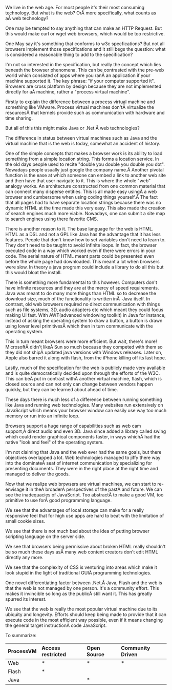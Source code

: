 We live in the web age. For most people it's their most consuming technology. But what is the web? OrÂ more specifically, what counts as aÂ web technology?

One may be tempted to say anything that can make an HTTP Request. But this would make curl or wget web browsers, which would be too restrictive.

One May say it's something that conforms to w3c specfications? But not all browsers implement those specifications and it still begs the question: what is considered a reasonable thing to add to the specification?

I'm not so interested in the specification, but really the concept which lies beneath the browser phenomena. This can be contrasted with the pre-web world which consisted of apps where you ranÂ an application if your machine supported it. The key phrase: "if your computer supported it". Browsers are cross platform by design because they are not implemented directly for aÂ machine, rather a "process virtual machine".

Firstly to explain the difference between a process virtual machine and something like VMware. Process virtual machines don'tÂ virtualize the resourcesÂ that kernels provide such as communication with hardware and time sharing.

But all of this this might make Java or .Net Â web technologies?

The difference in status between virtual machines such as Java and the virtual machine that is the web is today, somewhat an accident of history.

One of the simple concepts that makes a browser work is its ability to load something from a simple location string. This forms a location service. In the old days people used to recite "double you double you double you dot". Nowadays people usually just google the company name.Â Another pivotal function is the ease at which someone can embed a link to another web site and then have that user navigate to it. This is where the whole "web" analogy works. An architecture constructed from one common material that can connect many disperse entities. This is all made easy usingÂ a web browser and cumbersome when using coding things yourself.Â The fact that all pages had to have separate location strings because there was no dynamic HTML at the time made this very easy. This also made the creation of search engines much more viable. Nowadays, one can submit a site map to search engines using there favorite CMS.

There is another reason to it. The base language for the web is HTML. HTML as a DSL and not a GPL like Java has the advantage that it has less features. People that don't know how to set variables don't need to learn to. They don't need to be taught to avoid infinite loops. In fact, the browser executed code in a way which worked even if there were errors in your code. The serial nature of HTML meant parts could be presented even before the whole page had downloaded. This meant a lot when browsers were slow. In theory a java program could include a library to do all this but this would bloat the install.

There is something more fundamental to this however. Computers don't have infinite resources and they are at the mercy of speed requirements. Java was meant to do many more things than HTML so to decrease the download size, much of the functionality is written inÂ  Java itself. In contrast, old web browsers required no direct communication with things such as file systems, 3D, audio adapters etc which meant they could focus making UI fast. With AWT(advanced windowing toolkit) in Java for instance, instead of asking the operating system to draw a button, a button is drawn using lower level primitivesÂ which then in turn communicate with the operating system.

This in turn meant browsers were more efficient. But wait, there's more! MicrosoftÂ didn't likeÂ Sun so much because they competed with them so they did not shipÂ updated java versions with Windows releases. Later on, Apple also barred it along with flash, from the iPhone killing off its last hope.

Lastly, much of the specification for the web is publicly made very available and is quite democratically decided upon through the efforts of the W3C. This can beÂ put in contrast withÂ another virtual machine, flash, which is closed source and can not only can change between vendors happen quickly, but they can be learned about ahead of time.

These days there is much less of a difference between running something like Java and running web technologies. Many websites run extensively on JavaScript which means your browser window can easily use way too much memory or run into an infinite loop.

Browsers support a huge range of capabilities such as web cam support,Â direct audio and even 3D. Java since added a library called swing which could render graphical components faster, in ways whichÂ had the native "look and feel" of the operating system.

I'm not claiming that Java and the web ever had the same goals, but there objectives overlapped a lot. Web technologies managed to jiffy there way into the dominateÂ seat of internet communication by specializing for presenting documents. They were in the right place at the right time and managed to deliver the goods.

Now that we realize web browsers are virtual machines, we can start to re-envisage it in theÂ broaderÂ perspectives of the pastÂ and future. We can see the inadequacies of JavaScript. Too abstractÂ to make a good VM, too primitive to use forÂ good programming language.

We see that the advantages of local storage can make for a really responsive feel that for high use apps are hard to beat with the limitation of small cookie sizes.

We see that there is not much bad about the idea of putting browser scripting language on the server side.

We see that browsers being permissive about broken HTML really shouldn't be so much these days asÂ many web content creators don't edit HTML directly any more.

We see that the complexity of CSS is venturing into areas which make it look stupid in the light of traditional GUIÂ programming technologies.

One novel differentiating factor between .Net,Â Java, Flash and the web is that the web is not managed by one person. It's a community effort. This makes it invincible so long as the publicÂ still want it. This has greatly spurred its interest.

We see that the web is really the most popular virtual machine due to its ubiquity and longevity. Efforts should keep being made to provide that it can execute code in the most efficient way possible, even if it means changing the general target instructionÂ code JavaScript.

To summarize:
<table>
<thead>
<tr class="header">
<th align="left">ProcessVM</th>
<th align="left">Access restricted</th>
<th align="left">Open Source</th>
<th align="left">Community Driven</th>
</tr>
</thead>
<tbody>
<tr class="odd">
<td align="left">Web</td>
<td align="left">*</td>
<td align="left">*</td>
<td align="left">*</td>
</tr>
<tr class="even">
<td align="left">Flash</td>
<td align="left">*</td>
<td align="left"></td>
<td align="left"></td>
</tr>
<tr class="odd">
<td align="left">Java</td>
<td align="left"></td>
<td align="left">*</td>
<td align="left"></td>
</tr>
</tbody>
</table>
